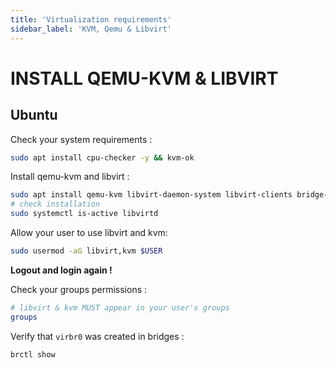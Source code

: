 ```yaml
---
title: 'Virtualization requirements'
sidebar_label: 'KVM, Qemu & Libvirt'
---
```


# INSTALL QEMU-KVM & LIBVIRT

## Ubuntu

Check your system requirements :

```sh
sudo apt install cpu-checker -y && kvm-ok
```

Install qemu-kvm and libvirt :

```sh
sudo apt install qemu-kvm libvirt-daemon-system libvirt-clients bridge-utils virtinst cloud-utils
# check installation
sudo systemctl is-active libvirtd
```

Allow your user to use libvirt and kvm:

```sh
sudo usermod -aG libvirt,kvm $USER
```

**Logout and login again !**

Check your groups permissions :

```sh
# libvirt & kvm MUST appear in your user's groups
groups
```

Verify that `virbr0` was created in bridges :

```sh
brctl show
```
